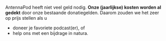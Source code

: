 AntennaPod heeft niet veel geld nodig. **Onze (jaarlijkse) kosten worden al gedekt** door onze bestaande donatiegelden. Daarom zouden we het zeer op prijs stellen als u

* doneer je favoriete podcast(er), of
* help ons met een bijdrage in natura.
